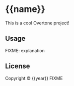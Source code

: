 # {{name}}

This is a cool Overtone project!

## Usage

FIXME: explanation

## License

Copyright © {{year}} FIXME
